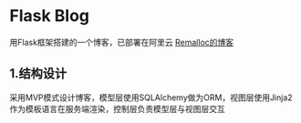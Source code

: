 # Flask Blog
用Flask框架搭建的一个博客，已部署在阿里云 [Remalloc的博客](http://www.remalloc.top)
## 1.结构设计
采用MVP模式设计博客，模型层使用SQLAlchemy做为ORM，视图层使用Jinja2作为模板语言在服务端渲染，控制层负责模型层与视图层交互
